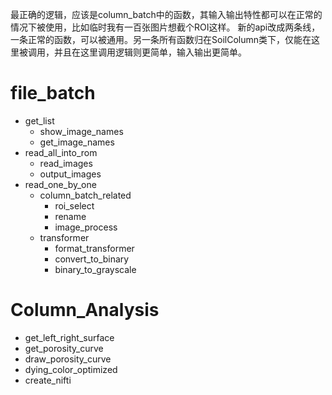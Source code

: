 最正确的逻辑，应该是column_batch中的函数，其输入输出特性都可以在正常的情况下被使用，比如临时我有一百张图片想截个ROI这样。
新的api改成两条线，一条正常的函数，可以被通用。另一条所有函数归在SoilColumn类下，仅能在这里被调用，并且在这里调用逻辑则更简单，输入输出更简单。


# file_batch

+ get_list
    + show_image_names
    + get_image_names
+ read_all_into_rom
    + read_images
    + output_images
+ read_one_by_one
    + column_batch_related
        + roi_select
        + rename
        + image_process
    + transformer
        + format_transformer
        + convert_to_binary
        + binary_to_grayscale

# Column_Analysis

+ get_left_right_surface
+ get_porosity_curve
+ draw_porosity_curve
+ dying_color_optimized
+ create_nifti